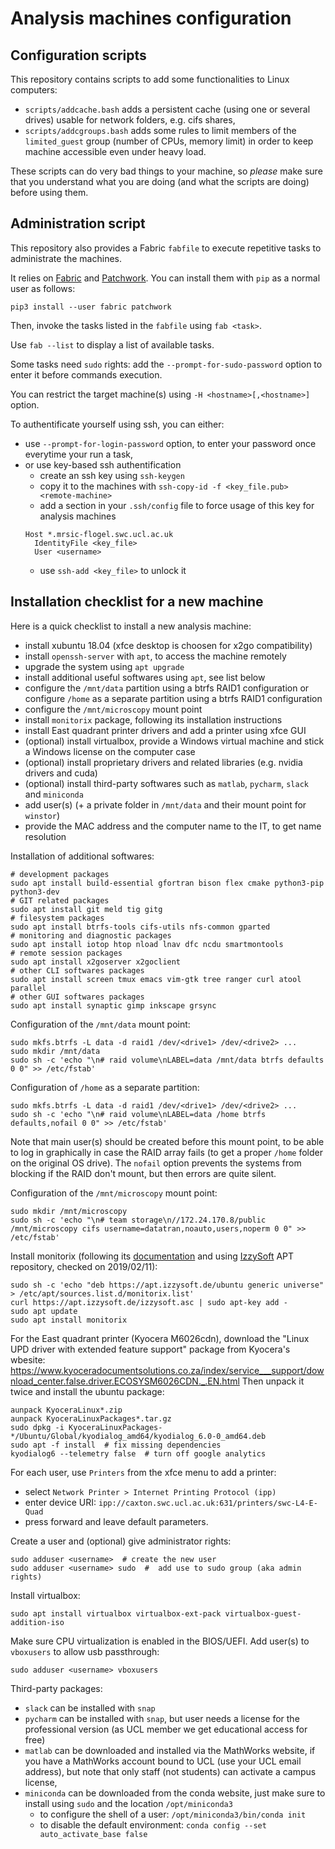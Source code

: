# Analysis machines configuration

## Configuration scripts

This repository contains scripts to add some functionalities to Linux
computers:

- `scripts/addcache.bash` adds a persistent cache (using one or several drives)
  usable for network folders, e.g. cifs shares,
- `scripts/addcgroups.bash` adds some rules to limit members of the
  `limited_guest` group (number of CPUs, memory limit) in order to keep machine
  accessible even under heavy load.

These scripts can do very bad things to your machine, so *please* make sure
that you understand what you are doing (and what the scripts are doing) before
using them.


## Administration script

This repository also provides a Fabric `fabfile` to execute repetitive tasks to
administrate the machines.

It relies on [Fabric](http://www.fabfile.org/) and [Patchwork](https://fabric-patchwork.readthedocs.io/en/latest/).
You can install them with `pip` as a normal user as follows:
```
pip3 install --user fabric patchwork
```

Then, invoke the tasks listed in the `fabfile` using `fab <task>`.

Use `fab --list` to display a list of available tasks.

Some tasks need `sudo` rights: add the `--prompt-for-sudo-password` option to
enter it before commands execution.

You can restrict the target machine(s) using `-H <hostname>[,<hostname>]`
option.

To authentificate yourself using ssh, you can either:

- use `--prompt-for-login-password` option, to enter your password once
  everytime your run a task,
- or use key-based ssh authentification
    - create an ssh key using `ssh-keygen`
    - copy it to the machines with `ssh-copy-id -f <key_file.pub> <remote-machine>`
    - add a section in your `.ssh/config` file to force usage of this key for
      analysis machines
    ```
    Host *.mrsic-flogel.swc.ucl.ac.uk
      IdentityFile <key_file>
      User <username>
    ```
    - use `ssh-add <key_file>` to unlock it


## Installation checklist for a new machine

Here is a quick checklist to install a new analysis machine:

- install xubuntu 18.04 (xfce desktop is choosen for x2go compatibility)
- install `openssh-server` with `apt`, to access the machine remotely
- upgrade the system using `apt upgrade`
- install additional useful softwares using `apt`, see list below
- configure the `/mnt/data` partition using a btrfs RAID1 configuration
  or configure `/home` as a separate partition using a btrfs RAID1 configuration
- configure the `/mnt/microscopy` mount point
- install `monitorix` package, following its installation instructions
- install East quadrant printer drivers and add a printer using xfce GUI
- (optional) install virtualbox, provide a Windows virtual machine and stick a
  Windows license on the computer case
- (optional) install proprietary drivers and related libraries (e.g. nvidia
  drivers and cuda)
- (optional) install third-party softwares such as `matlab`, `pycharm`, `slack`
  and `miniconda`
- add user(s) (+ a private folder in `/mnt/data` and their mount point for
  `winstor`)
- provide the MAC address and the computer name to the IT, to get name
  resolution

Installation of additional softwares:
```
# development packages
sudo apt install build-essential gfortran bison flex cmake python3-pip python3-dev
# GIT related packages
sudo apt install git meld tig gitg
# filesystem packages
sudo apt install btrfs-tools cifs-utils nfs-common gparted
# monitoring and diagnostic packages
sudo apt install iotop htop nload lnav dfc ncdu smartmontools
# remote session packages
sudo apt install x2goserver x2goclient
# other CLI softwares packages
sudo apt install screen tmux emacs vim-gtk tree ranger curl atool parallel
# other GUI softwares packages
sudo apt install synaptic gimp inkscape grsync
```

Configuration of the `/mnt/data` mount point:
```
sudo mkfs.btrfs -L data -d raid1 /dev/<drive1> /dev/<drive2> ...
sudo mkdir /mnt/data
sudo sh -c 'echo "\n# raid volume\nLABEL=data /mnt/data btrfs defaults 0 0" >> /etc/fstab'
```

Configuration of `/home` as a separate partition:
```
sudo mkfs.btrfs -L data -d raid1 /dev/<drive1> /dev/<drive2> ...
sudo sh -c 'echo "\n# raid volume\nLABEL=data /home btrfs defaults,nofail 0 0" >> /etc/fstab'
```
Note that main user(s) should be created before this mount point, to be able to
log in graphically in case the RAID array fails (to get a proper `/home` folder
on the original OS drive). The `nofail` option prevents the systems from
blocking if the RAID don't mount, but then errors are quite silent.

Configuration of the `/mnt/microscopy` mount point:
```
sudo mkdir /mnt/microscopy
sudo sh -c 'echo "\n# team storage\n//172.24.170.8/public /mnt/microscopy cifs username=datatran,noauto,users,noperm 0 0" >> /etc/fstab'
```

Install monitorix (following its [documentation](https://www.monitorix.org/doc-debian.html)
and using [IzzySoft](https://apt.izzysoft.de/ubuntu/dists/generic/) APT
repository, checked on 2019/02/11):
```
sudo sh -c 'echo "deb https://apt.izzysoft.de/ubuntu generic universe" > /etc/apt/sources.list.d/monitorix.list'
curl https://apt.izzysoft.de/izzysoft.asc | sudo apt-key add -
sudo apt update
sudo apt install monitorix
```

For the East quadrant printer (Kyocera M6026cdn), download the "Linux UPD driver
with extended feature support" package from Kyocera's wbesite:
https://www.kyoceradocumentsolutions.co.za/index/service___support/download_center.false.driver.ECOSYSM6026CDN._.EN.html
Then unpack it twice and install the ubuntu package:
```
aunpack KyoceraLinux*.zip
aunpack KyoceraLinuxPackages*.tar.gz
sudo dpkg -i KyoceraLinuxPackages-*/Ubuntu/Global/kyodialog_amd64/kyodialog_6.0-0_amd64.deb
sudo apt -f install  # fix missing dependencies
kyodialog6 --telemetry false  # turn off google analytics
```
For each user, use `Printers` from the xfce menu to add a printer:
- select `Network Printer > Internet Printing Protocol (ipp)`
- enter device URI: `ipp://caxton.swc.ucl.ac.uk:631/printers/swc-L4-E-Quad`
- press forward and leave default parameters.

Create a user and (optional) give administrator rights:
```
sudo adduser <username>  # create the new user
sudo adduser <username> sudo  #  add use to sudo group (aka admin rights)
```

Install virtualbox:
```
sudo apt install virtualbox virtualbox-ext-pack virtualbox-guest-addition-iso
```
Make sure CPU virtualization is enabled in the BIOS/UEFI.
Add user(s) to `vboxusers` to allow usb passthrough:
```
sudo adduser <username> vboxusers
```

Third-party packages:
- `slack` can be installed with `snap`
- `pycharm` can be installed with `snap`, but user needs a license for the
  professional version (as UCL member we get educational access for free)
- `matlab` can be downloaded and installed via the MathWorks website, if you
  have a MathWorks account bound to UCL (use your UCL email address), but note
  that only staff (not students) can activate a campus license,
- `miniconda` can be downloaded from the conda website, just make sure to
  install using `sudo` and the location `/opt/miniconda3`
  + to configure the shell of a user: `/opt/miniconda3/bin/conda init`
  + to disable the default environment: `conda config --set auto_activate_base false`
